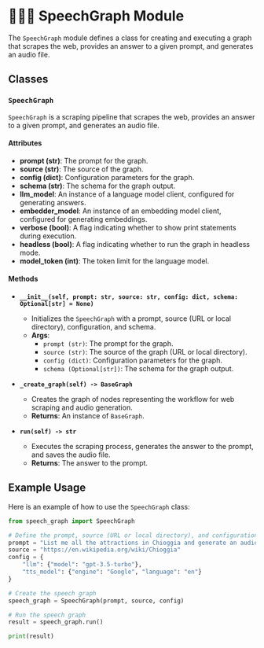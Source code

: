 # 🦹🏻‍♀️ SpeechGraph Module

The `SpeechGraph` module defines a class for creating and executing a graph that scrapes the web, provides an answer to a given prompt, and generates an audio file.

## Classes

### `SpeechGraph`

`SpeechGraph` is a scraping pipeline that scrapes the web, provides an answer to a given prompt, and generates an audio file.

#### Attributes

- **prompt (str)**: The prompt for the graph.
- **source (str)**: The source of the graph.
- **config (dict)**: Configuration parameters for the graph.
- **schema (str)**: The schema for the graph output.
- **llm_model**: An instance of a language model client, configured for generating answers.
- **embedder_model**: An instance of an embedding model client, configured for generating embeddings.
- **verbose (bool)**: A flag indicating whether to show print statements during execution.
- **headless (bool)**: A flag indicating whether to run the graph in headless mode.
- **model_token (int)**: The token limit for the language model.

#### Methods

- **`__init__(self, prompt: str, source: str, config: dict, schema: Optional[str] = None)`**
  - Initializes the `SpeechGraph` with a prompt, source (URL or local directory), configuration, and schema.
  - **Args**:
    - `prompt (str)`: The prompt for the graph.
    - `source (str)`: The source of the graph (URL or local directory).
    - `config (dict)`: Configuration parameters for the graph.
    - `schema (Optional[str])`: The schema for the graph output.

- **`_create_graph(self) -> BaseGraph`**
  - Creates the graph of nodes representing the workflow for web scraping and audio generation.
  - **Returns**: An instance of `BaseGraph`.

- **`run(self) -> str`**
  - Executes the scraping process, generates the answer to the prompt, and saves the audio file.
  - **Returns**: The answer to the prompt.

## Example Usage

Here is an example of how to use the `SpeechGraph` class:

```python
from speech_graph import SpeechGraph

# Define the prompt, source (URL or local directory), and configuration
prompt = "List me all the attractions in Chioggia and generate an audio summary."
source = "https://en.wikipedia.org/wiki/Chioggia"
config = {
    "llm": {"model": "gpt-3.5-turbo"},
    "tts_model": {"engine": "Google", "language": "en"}
}

# Create the speech graph
speech_graph = SpeechGraph(prompt, source, config)

# Run the speech graph
result = speech_graph.run()

print(result)
